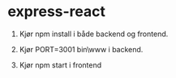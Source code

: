 # express-react

1) Kjør npm install i både backend og frontend.

2) Kjør PORT=3001 bin\www i backend.

3) Kjør npm start i frontend

